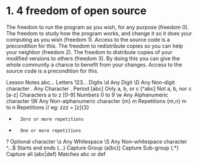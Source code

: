 # 1. 4 freedom of open source
The freedom to run the program as you wish, for any purpose (freedom 0).
The freedom to study how the program works, and change it so it does your computing as you wish (freedom 1). Access to the source code is a precondition for this.
The freedom to redistribute copies so you can help your neighbor (freedom 2).
The freedom to distribute copies of your modified versions to others (freedom 3). By doing this you can give the whole community a chance to benefit from your changes. Access to the source code is a precondition for this.

Lesson Notes
abc…	Letters
123…	Digits
\d	    Any Digit
\D	    Any Non-digit character
.	    Any Character
\.	    Period
[abc]	Only a, b, or c
[^abc]	Not a, b, nor c
[a-z]	Characters a to z
[0-9]	Numbers 0 to 9
\w   	Any Alphanumeric character
\W   	Any Non-alphanumeric character
{m}	    m Repetitions
{m,n}	m to n Repetitions // eg: zzz = [z]{3}
*	    Zero or more repetitions
+	    One or more repetitions
?	    Optional character
\s	    Any Whitespace
\S	    Any Non-whitespace character
^…$	    Starts and ends
(…)	    Capture Group
(a(bc))	Capture Sub-group
(.*)	Capture all
(abc|def)	Matches abc or def

